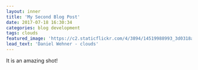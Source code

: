 ```yaml
---
layout: inner
title: 'My Second Blog Post'
date: 2017-07-18 16:30:34
categories: blog development
tags: clouds
featured_image: 'https://c2.staticflickr.com/4/3894/14519988993_3d0318a6e5_h.jpg'
lead_text: 'Daniel Wehner - clouds'
---
```


It is an amazing shot!
